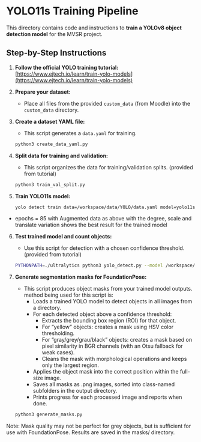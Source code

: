 # YOLO11s Training Pipeline

This directory contains code and instructions to **train a YOLOv8 object detection model** for the MVSR project.

## **Step-by-Step Instructions**

1. **Follow the official YOLO training tutorial:**  
   [https://www.ejtech.io/learn/train-yolo-models](https://www.ejtech.io/learn/train-yolo-models)

2. **Prepare your dataset:**
   - Place all files from the provided `custom_data` (from Moodle) into the `custom_data` directory.

3. **Create a dataset YAML file:**
   - This script generates a `data.yaml` for training.

   ```bash
   python3 create_data_yaml.py

4. **Split data for training and validation:**
   - This script organizes the data for training/validation splits. (provided from tutorial)

   ```bash
   python3 train_val_split.py

5. **Train YOLO11s model:**

   ```bash
   yolo detect train data=/workspace/data/YOLO/data.yaml model=yolo11s.pt epochs=85 imgsz=1048 name=train_11s degrees=10 scale=0.15 translate=0.05  

  - epochs = 85 with Augmented data as above with the degree, scale and translate variation shows the best result for the trained model

6. **Test trained model and count objects:**
   - Use this script for detection with a chosen confidence threshold. (provided from tutorial)

   ```bash
   PYTHONPATH=./ultralytics python3 yolo_detect.py --model /workspace/data/YOLO/runs/detect/train_11s7/weights/best.pt --source test.jpg --thresh 0.8

7. **Generate segmentation masks for FoundationPose:**
   - This script produces object masks from your trained model outputs.
method being used for this script is:
      - Loads a trained YOLO model to detect objects in all images from a directory.
      - For each detected object above a confidence threshold:
         - Extracts the bounding box region (ROI) for that object.
         - For “yellow” objects: creates a mask using HSV color thresholding.
         - For “gray/grey/grau/black” objects: creates a mask based on pixel similarity in BGR channels (with an Otsu fallback for weak cases).
         - Cleans the mask with morphological operations and keeps only the largest region.
      - Applies the object mask into the correct position within the full-size image.
      - Saves all masks as .png images, sorted into class-named subfolders in the output directory.
      - Prints progress for each processed image and reports when done.
        
   ```bash
   python3 generate_masks.py

Note: Mask quality may not be perfect for grey objects, but is sufficient for use with FoundationPose.
Results are saved in the masks/ directory.




